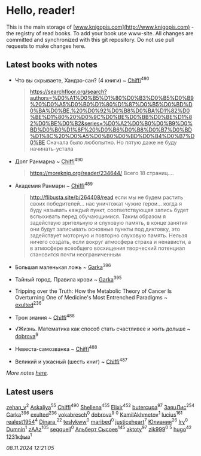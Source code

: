 # Hello, reader!
This is the main storage of [www.knigopis.com](http://www.knigopis.com) - the registry of read books.
To add your book use www-site. All changes are committed and synchronized with this git repository.
Do not use pull requests to make changes here.


## Latest books with notes
* Что вы скрываете, Хандзо-сан? (4 книги) ~ [Chiffi](users/105/105831994080785626680-google)<sup>490</sup>
    > https://searchfloor.org/search?authors=%D0%A1%D0%B5%D1%80%D0%B3%D0%B5%D0%B9%20%D0%A5%D0%B0%D1%80%D1%87%D0%B5%D0%BD%D0%BA%D0%BE,%20%D0%92%D0%B8%D0%BA%D1%82%D0%BE%D1%80%20%D0%9C%D0%BE%D0%BB%D0%BE%D1%82%D0%BE%D0%B2&series=%D0%A2%D0%B0%D0%B9%D0%BD%D0%B0%D1%8F%20%D0%B6%D0%B8%D0%B7%D0%BD%D1%8C%20%D0%A5%D0%B0%D0%BD%D0%B4%D0%B7%D0%BE
    > Сначала было любопытно. Но пятую даже не буду начинать-устала

* Долг Ранмарна ~ [Chiffi](users/105/105831994080785626680-google)<sup>490</sup>
    > https://moreknig.org/reader/234644/
    > Всего 18 страниц....

* Академия Ранмарн ~ [Chiffi](users/105/105831994080785626680-google)<sup>489</sup>
    > http://flibusta.site/b/264408/read
    > если мы не будем растить своих победителей… нас уничтожат чужие герои…
    > когда я буду называть каждый пункт, соответствующая запись будет вспыхивать перед обучающимися. Таким образом я задействую зрительную и слуховую память, в конце занятия они будут записывать основные пункты под диктовку, это задействует моторную и повторно слуховую память.
    > Нельзя ничего создать, если вокруг атмосфера страха и ненависти, а в атмосфере всеобщего восхищения творческий потенциал становится почти неограниченным

* Большая маленькая ложь ~ [Garka](users/115/115753719718250012620-google)<sup>396</sup>

* Тайный город. Правила крови ~ [Garka](users/115/115753719718250012620-google)<sup>395</sup>

* Tripping over the Truth: How the Metabolic Theory of Cancer Is Overturning One of Medicine's Most Entrenched Paradigms ~ [exulted](users/100/100599204551896265722-google)<sup>236</sup>

* Трон знания ~ [Chiffi](users/105/105831994080785626680-google)<sup>488</sup>

* √Жизнь. Математика как способ стать счастливее и жить дольше ~ [dobrova](users/606/6069210-vkontakte)<sup>9</sup>

* Невеста-самозванка ~ [Chiffi](users/105/105831994080785626680-google)<sup>488</sup>

* Великий и ужасный (шесть книг) ~ [Chiffi](users/105/105831994080785626680-google)<sup>487</sup>


_More notes [here](latest_books_with_notes.md)._


## Latest users
[zehan_v](users/174/174598622-vkontakte)<sup>2</sup> 
[Askaliya](users/326/326783541-vkontakte)<sup>55</sup> 
[Chiffi](users/105/105831994080785626680-google)<sup>490</sup> 
[Shellena](users/134/13413591548892934957-mailru)<sup>455</sup> 
[Elixir](users/115/115826717712507836033-google)<sup>452</sup> 
[butercupa](users/193/193697993-vkontakte)<sup>97</sup> 
[ЗаяцЛис](users/112/112388384595246311466-google)<sup>254</sup> 
[Garka](users/115/115753719718250012620-google)<sup>396</sup> 
[exulted](users/100/100599204551896265722-google)<sup>236</sup> 
[vokabresch](users/109/109100428262719456108-google)<sup>0</sup> 
[dobrova](users/606/6069210-vkontakte)<sup>9</sup> 
[](users/858/858967472-vkontakte)<sup>0</sup> 
[KamilAkhmetov](users/116/116472858042498200155-google)<sup>1</sup> 
[lucius](users/113/113248293394986559131-google)<sup>161</sup> 
[realest1954](users/439/439398-vkontakte)<sup>4</sup> 
[Dinara ](users/107/107718177426132290975-google)<sup>22</sup> 
[teslykww](users/507/50777839-vkontakte)<sup>0</sup> 
[maribed](users/254/25457836-vkontakte)<sup>0</sup> 
[justiceheart](users/404/40488888-vkontakte)<sup>7</sup> 
[Юлиания](users/693/69389439-vkontakte)<sup>26</sup> 
[Iry](users/116/116182444618955408830-google)<sup>0</sup> 
[Dumnin](users/103/103541795835665788358-google)<sup>1</sup> 
[zAAz](users/202/202248233-vkontakte)<sup>105</sup> 
[seqquell](users/103/103098990387296691783-google)<sup>0</sup> 
[Альберт Сысоев](users/474/47446642-vkontakte)<sup>145</sup> 
[aktoty](users/275/275766107-vkontakte)<sup>97</sup> 
[zik999](users/105/105622323107798948661-google)<sup>0</sup> 
[](users/115/115095777313809768381-google)<sup>5</sup> 
[hugo](users/105/105063533945004840111-google)<sup>42</sup> 
[1231кфыа](users/692/692142137-vkontakte)<sup>1</sup> 


_08.11.2024 12:21:05_
